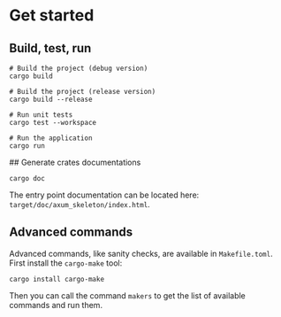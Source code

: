# Get started

## Build, test, run

```shell
# Build the project (debug version)
cargo build

# Build the project (release version)
cargo build --release

# Run unit tests
cargo test --workspace

# Run the application
cargo run
```

## Generate crates documentations

```shell
cargo doc
```

The entry point documentation can be located here: `target/doc/axum_skeleton/index.html`.

## Advanced commands

Advanced commands, like sanity checks, are available in `Makefile.toml`. First
install the `cargo-make` tool:

```shell
cargo install cargo-make
```

Then you can call the command `makers` to get the list of available commands and run them.
